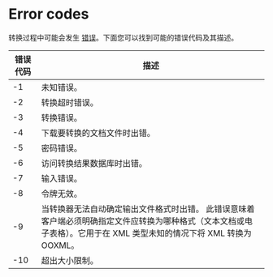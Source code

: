 ﻿---
sidebar_position: -1
---

# Error codes

转换过程中可能会发生 [错误](./response.md#error)。下面您可以找到可能的错误代码及其描述。

| 错误代码 | 描述                                                                                                                                                                                                                                                                               |
| ---------- | ----------------------------------------------------------------------------------------------------------------------------------------------------------------------------------------------------------------------------------------------------------------------------------------- |
| -1         | 未知错误。                                                                                                                                                                                                                                                                            |
| -2         | 转换超时错误。                                                                                                                                                                                                                                                                 |
| -3         | 转换错误。                                                                                                                                                                                                                                                                         |
| -4         | 下载要转换的文档文件时出错。                                                                                                                                                                                                                            |
| -5         | 密码错误。                                                                                                                                                                                                                                                                       |
| -6         | 访问转换结果数据库时出错。                                                                                                                                                                                                                                     |
| -7         | 输入错误。                                                                                                                                                                                                                                                                             |
| -8         | 令牌无效。                                                                                                                                                                                                                                                                            |
| -9         | 当转换器无法自动确定输出文件格式时出错。 此错误意味着客户端必须明确指定文件应转换为哪种格式（文本文档或电子表格）。它用于在 XML 类型未知的情况下将 XML 转换为 OOXML。 |
| -10        | 超出大小限制。                                                                                                                                                                                                                                                                      |
